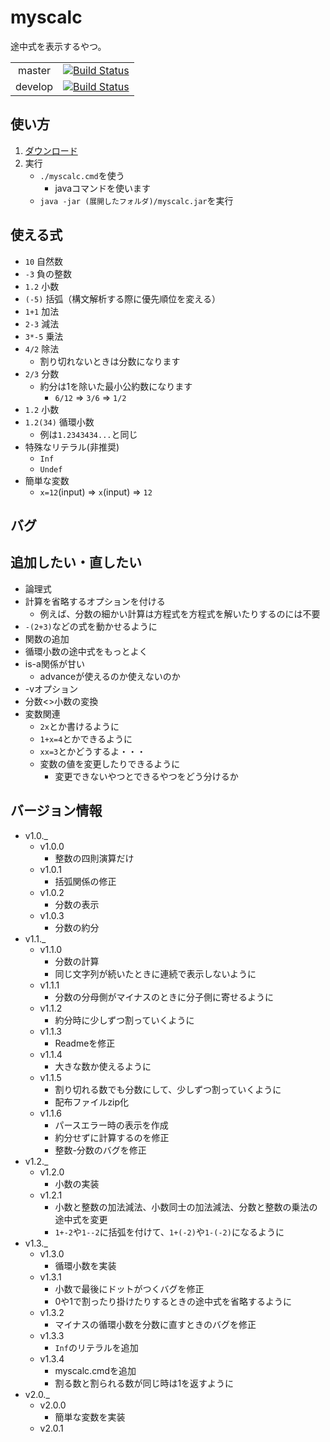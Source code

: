 
myscalc
===
途中式を表示するやつ。

|||
|:-:|:-:|
|master|[![Build Status](https://travis-ci.org/soukouki/myscalc.svg?branch=master)](https://travis-ci.org/soukouki/test)|
|develop|[![Build Status](https://travis-ci.org/soukouki/myscalc.svg?branch=develop)](https://travis-ci.org/soukouki/test)|


使い方
---
1. [ダウンロード](https://github.com/soukouki/myscalc/releases/latest/)
2. 実行
	- `./myscalc.cmd`を使う
		- javaコマンドを使います
	- `java -jar (展開したフォルダ)/myscalc.jar`を実行

使える式
---

- `10` 自然数
- `-3` 負の整数
- `1.2` 小数
- `(-5)` 括弧（構文解析する際に優先順位を変える）
- `1+1` 加法
- `2-3` 減法
- `3*-5` 乗法
- `4/2` 除法
	- 割り切れないときは分数になります
- `2/3` 分数
	- 約分は1を除いた最小公約数になります
		- `6/12` => `3/6` => `1/2`
- `1.2` 小数
- `1.2(34)` 循環小数
	- 例は`1.2343434...`と同じ
- 特殊なリテラル(非推奨)
	- `Inf`
	- `Undef`
- 簡単な変数
	- `x=12`(input) => `x`(input) => `12`

バグ
---

追加したい・直したい
---

- 論理式
- 計算を省略するオプションを付ける
	- 例えば、分数の細かい計算は方程式を方程式を解いたりするのには不要
- `-(2+3)`などの式を動かせるように
- 関数の追加
- 循環小数の途中式をもっとよく
- is-a関係が甘い
	- advanceが使えるのか使えないのか
- -vオプション
- 分数<>小数の変換
- 変数関連
	- `2x`とか書けるように
	- `1+x=4`とかできるように
	- `xx=3`とかどうするよ・・・
	- 変数の値を変更したりできるように
		- 変更できないやつとできるやつをどう分けるか

バージョン情報
---

- v1.0._
	- v1.0.0
		- 整数の四則演算だけ
	- v1.0.1
		- 括弧関係の修正
	- v1.0.2
		- 分数の表示
	- v1.0.3
		- 分数の約分
- v1.1._
	- v1.1.0
		- 分数の計算
		- 同じ文字列が続いたときに連続で表示しないように
	- v1.1.1
		- 分数の分母側がマイナスのときに分子側に寄せるように
	- v1.1.2
		- 約分時に少しずつ割っていくように
	- v1.1.3
		- Readmeを修正
	- v1.1.4
		- 大きな数か使えるように
	- v1.1.5
		- 割り切れる数でも分数にして、少しずつ割っていくように
		- 配布ファイルzip化
	- v1.1.6
		- パースエラー時の表示を作成
		- 約分せずに計算するのを修正
		- 整数-分数のバグを修正
- v1.2._
	- v1.2.0
		- 小数の実装
	- v1.2.1
		- 小数と整数の加法減法、小数同士の加法減法、分数と整数の乗法の途中式を変更
		- `1+-2`や`1--2`に括弧を付けて、`1+(-2)`や`1-(-2)`になるように
- v1.3._
	- v1.3.0
		- 循環小数を実装
	- v1.3.1
		- 小数で最後にドットがつくバグを修正
		- 0や1で割ったり掛けたりするときの途中式を省略するように
	- v1.3.2
		- マイナスの循環小数を分数に直すときのバグを修正
	- v1.3.3
		- `Inf`のリテラルを追加
	- v1.3.4
		- myscalc.cmdを追加
		- 割る数と割られる数が同じ時は1を返すように
- v2.0._
	- v2.0.0
		- 簡単な変数を実装
	- v2.0.1
